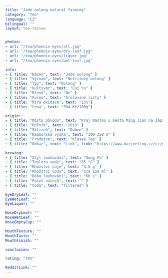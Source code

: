 ```yaml
---
title: "Jade oolong natural farming"
category: "Tea"
language: "CZ"
bilingual: ""
layout: tea-review


photos:
- url: "/tea/phoenix-eyes/all.jpg"
- url: "/tea/phoenix-eyes/dry-leaf.jpg"
- url: "/tea/phoenix-eyes/liquor.jpg"
- url: "/tea/phoenix-eyes/wet-leaf.jpg"

info:
- { title: "Název", text: "Jade oolong" }
- { title: "Význam", text: "Nefritový oolong" }
- { title: "Typ", text: "Oolong" }
- { title: "Kultivar", text: "Cui Yu" }
- { title: "Blend", text: "Ne" }
- { title: "Forma", text: "Srolované listy" }
- { title: "Míra oxidace", text: "15%"}
- { title: "Cena", text: "394 Kč/100g"}

origin:
- { title: "Místo původu", text: "Kraj Nantou u města Ming Jian na západě Taiwanu" }
- { title: "Ročník", text: "2019" }
- { title: "Sklizeň", text: "Duben" }
- { title: "Nadmořská výška", text: "300-350 m" }
- { title: "Prodejce", text: "Klasek Tea" }
- { title: "Odkaz", text: "Link", link: "https://www.darjeeling.cz/cz/oolong/jade-oolong-natural-farming-910" }

brewing:
- { title: "Styl louhování", text: "Gong Fu" }
- { title: "Teplota vody", text: "85 °C" }
- { title: "Množství čaje", text: "3.5 g" }
- { title: "Množství vody", text: "cca 150 ml" }
- { title: "Doba louhování", text: "60 s" }
- { title: "Počet nálevů", text: "" }
- { title: "Voda", text: "filtered" }

EyeDryLeaf: ""
EyeWetLeaf: ""
EyeLiquor: ""

NoseDryLeaf: ""
NoseWetLeaf: ""
NoseEmptyCup: ""

MouthTexture: ""
MouthTaste: ""
MouthFinish: ""

conclusion: ""

rating: "70%"

RedditLink: ""
---
```


